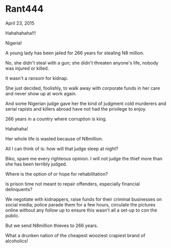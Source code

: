 # Rant444



April 23, 2015

Hahahahaha!!!

Nigeria!

A young lady has been jailed for 266 years for stealing N8 million.

No, she didn't steal with a gun; she didn't threaten anyone's life, nobody was injured or killed. 

It wasn't a ransom for kidnap.

She just decided, foolishly, to walk away with corporate funds in her care and never show up at work again. 

And some Nigerian judge gave her the kind of judgment cold murderers and serial rapists and killers abroad have not had the privilege to enjoy.

266 years in a country where corruption is king.

Hahahaha! 

Her whole life is wasted because of N8million.

All I can think of is: how will that judge sleep at night? 

Biko, spare me every righteous opinion. I will not judge the thief more than she has been terribly judged. 

Where is the option of or hope for rehabilitation? 

Is prison time not meant to repair offenders, especially financial delinquents?

We negotiate with kidnappers, raise funds for their criminal businesses on social media; police parade them for a few hours, circulate the pictures online without any follow up to ensure this wasn't all a set-up to con the public. 

But we send N8million thieves to 266 years.

What a drunken nation of the cheapest wooziest crapiest brand of alcoholics!